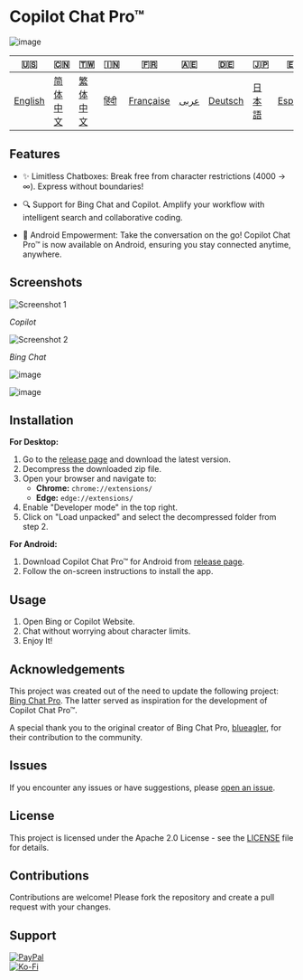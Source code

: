 # Copilot Chat Pro™
![image](https://user-images.githubusercontent.com/69091361/297645227-67e62dd6-9322-4622-aa35-f7624fdf8698.png)

| 🇺🇸 | 🇨🇳 | 🇹🇼 | 🇮🇳 | 🇫🇷 | 🇦🇪 | 🇩🇪 | 🇯🇵 | 🇪🇸 |
|-----|-----|-----|-----|-----|-----|-----|-----|-----|
| [English](README.md) | [简体中文](README.zh-CN.md) | [繁体中文](README.zh-TW.md) | [हिंदी](README.hi.md) | [Française](README.fr.md) | [عربى](README.ar.md) | [Deutsch](README.de.md) | [日本語](README.ja.md) | [Español](README.es.md) |

## Features

- ✨ Limitless Chatboxes: Break free from character restrictions (4000 -> ∞). Express without boundaries!

- 🔍 Support for Bing Chat and Copilot. Amplify your workflow with intelligent search and collaborative coding.

- 📱 Android Empowerment: Take the conversation on the go! Copilot Chat Pro™ is now available on Android, ensuring you stay connected anytime, anywhere.
  
## Screenshots

![Screenshot 1](https://user-images.githubusercontent.com/69091361/297644441-b17ea2d1-94c4-4543-92fd-d094bb8187c6.png)

*Copilot*

![Screenshot 2](https://user-images.githubusercontent.com/69091361/297644588-1b3c7295-c6b2-46f9-9999-a99c95aad580.png)

*Bing Chat*

![image](https://github.com/qzxtu/Copilot-Chat-Pro/assets/69091361/765cde2d-514f-449f-b88b-5cbef013560a)

![image](https://github.com/qzxtu/Copilot-Chat-Pro/assets/69091361/151354d0-c04f-4051-a2be-b55a664ddae1)

## Installation
**For Desktop:**
1. Go to the [release page](https://github.com/qzxtu/Copilot-Chat-Pro/releases) and download the latest version.
2. Decompress the downloaded zip file.
3. Open your browser and navigate to:
   - **Chrome:** `chrome://extensions/`
   - **Edge:** `edge://extensions/`
4. Enable "Developer mode" in the top right.
5. Click on "Load unpacked" and select the decompressed folder from step 2.

**For Android:**
1. Download Copilot Chat Pro™ for Android from [release page](https://github.com/qzxtu/Copilot-Chat-Pro/releases).
2. Follow the on-screen instructions to install the app.

## Usage

1. Open Bing or Copilot Website.
2. Chat without worrying about character limits.
3. Enjoy It!

## Acknowledgements

This project was created out of the need to update the following project: [Bing Chat Pro](https://github.com/blueagler/Bing-Chat-Pro). The latter served as inspiration for the development of Copilot Chat Pro™.

A special thank you to the original creator of Bing Chat Pro, [blueagler](https://github.com/blueagler), for their contribution to the community.

## Issues

If you encounter any issues or have suggestions, please [open an issue](https://github.com/qzxtu/copilot-chat-pro/issues).

## License

This project is licensed under the Apache 2.0 License - see the [LICENSE](LICENSE) file for details.

## Contributions

Contributions are welcome! Please fork the repository and create a pull request with your changes.

## Support

 [![PayPal](https://img.shields.io/badge/PayPal-00457C?style=for-the-badge&logo=paypal&logoColor=white)](https://paypal.me/nova355killer)   
 [![Ko-Fi](https://img.shields.io/badge/kofi-00457C?style=for-the-badge&logo=ko-fi&logoColor=white)](https://ko-fi.com/nova355)
